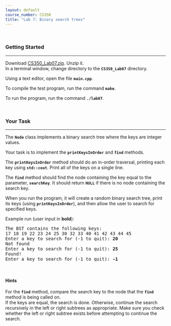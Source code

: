 ```yaml
---
layout: default
course_number: CS350
title: "Lab 7: Binary search trees"
---
```



<br>

### Getting Started

--- --- --- --- --- --- --- --- --- --- --- --- --- --- --- --- --- --- --- --- --- --- --- ---

Download [CS350_Lab07.zip](CS350_Lab07.zip).  Unzip it.  
In a terminal window, change directory to the **```CS350_Lab07```** directory.

Using a text editor, open the file **```main.cpp```**.

To compile the test program, run the command **```make```**.

To run the program, run the command **```./lab07```**.



<br>

### Your Task

--- --- --- --- --- --- --- --- --- --- --- --- --- --- --- --- --- --- --- --- --- --- --- ---

The **```Node```** class implements a binary search tree where the
keys are integer values.

Your task is to implement the **```printKeysInOrder```** and **```find```** methods.

The **```printKeysInOrder```** method should do an in-order traversal,
printing each key using **```std::cout```**.  Print all of the keys on a single line.

The **```find```** method should find the node containing the key equal to the parameter, **```searchKey```**.  It 
should return **```NULL```** if there is no node containing the search key.

When you run the program, it will create a random binary search tree, print its keys (using **```printKeysInOrder```**), 
and then allow the user to search for specified keys.

Example run (user input in **bold**):

<pre>
The BST contains the following keys:
17 18 19 22 23 24 25 30 32 33 40 41 42 43 44 45 
Enter a key to search for (-1 to quit): <b>20</b>
Not found
Enter a key to search for (-1 to quit): <b>25</b>
Found!
Enter a key to search for (-1 to quit): <b>-1</b>
</pre>


<br>

#### Hints

For the **```find```** method, compare the search key to the node that the **```find```** method is being called on.  
If the keys are equal, the search is done.  Otherwise, continue the search recursively in the left or right subtrees as 
appropriate.  Make sure you check whether the left or right subtree exists before attempting to continue the search.
